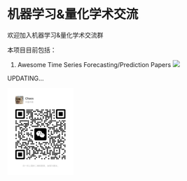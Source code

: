 # 机器学习&量化学术交流

欢迎加入机器学习&量化学术交流群

本项目目前包括：

1. Awesome Time Series Forecasting/Prediction Papers ![](https://github.com/ddz16/TSFpaper/tree/a4e106b9579d49ba55370e70935e9acff467120a) 

UPDATING...


<div align="left">
	<img src="wechat.jpg" width="30%">
</div>
